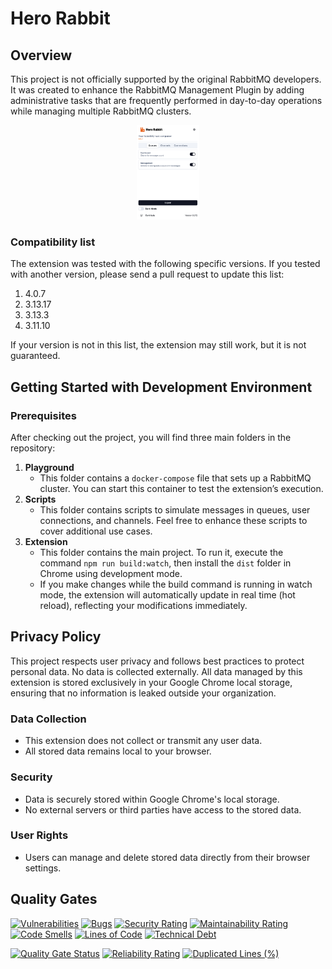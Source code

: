 # Hero Rabbit

## Overview

This project is not officially supported by the original RabbitMQ developers. It was created to enhance the RabbitMQ Management Plugin by adding administrative tasks that are frequently performed in day-to-day operations while managing multiple RabbitMQ clusters.

<p align="center">
  <img src="image_example.png" alt="Exemplo de imagem" width="20%" height="20%" />
</p>

### Compatibility list

The extension was tested with the following specific versions. If you tested with another version, please send a pull request to update this list:

1. 4.0.7
2. 3.13.17
3. 3.13.3
4. 3.11.10

If your version is not in this list, the extension may still work, but it is not guaranteed.


## Getting Started with Development Environment

### Prerequisites

After checking out the project, you will find three main folders in the repository:

1. **Playground**
   - This folder contains a `docker-compose` file that sets up a RabbitMQ cluster. You can start this container to test the extension’s execution.
2. **Scripts**
   - This folder contains scripts to simulate messages in queues, user connections, and channels. Feel free to enhance these scripts to cover additional use cases.
3. **Extension**
   - This folder contains the main project. To run it, execute the command `npm run build:watch`, then install the `dist` folder in Chrome using development mode.
   - If you make changes while the build command is running in watch mode, the extension will automatically update in real time (hot reload), reflecting your modifications immediately.

## Privacy Policy

This project respects user privacy and follows best practices to protect personal data. No data is collected externally. All data managed by this extension is stored exclusively in your Google Chrome local storage, ensuring that no information is leaked outside your organization.

### Data Collection

- This extension does not collect or transmit any user data.
- All stored data remains local to your browser.

### Security

- Data is securely stored within Google Chrome's local storage.
- No external servers or third parties have access to the stored data.

### User Rights

- Users can manage and delete stored data directly from their browser settings.

## Quality Gates

[![Vulnerabilities](https://sonarcloud.io/api/project_badges/measure?project=vanascimento_herorabbit&metric=vulnerabilities)](https://sonarcloud.io/summary/new_code?id=vanascimento_herorabbit)
[![Bugs](https://sonarcloud.io/api/project_badges/measure?project=vanascimento_herorabbit&metric=bugs)](https://sonarcloud.io/summary/new_code?id=vanascimento_herorabbit)
[![Security Rating](https://sonarcloud.io/api/project_badges/measure?project=vanascimento_herorabbit&metric=security_rating)](https://sonarcloud.io/summary/new_code?id=vanascimento_herorabbit)
[![Maintainability Rating](https://sonarcloud.io/api/project_badges/measure?project=vanascimento_herorabbit&metric=sqale_rating)](https://sonarcloud.io/summary/new_code?id=vanascimento_herorabbit)
[![Code Smells](https://sonarcloud.io/api/project_badges/measure?project=vanascimento_herorabbit&metric=code_smells)](https://sonarcloud.io/summary/new_code?id=vanascimento_herorabbit)
[![Lines of Code](https://sonarcloud.io/api/project_badges/measure?project=vanascimento_herorabbit&metric=ncloc)](https://sonarcloud.io/summary/new_code?id=vanascimento_herorabbit)
[![Technical Debt](https://sonarcloud.io/api/project_badges/measure?project=vanascimento_herorabbit&metric=sqale_index)](https://sonarcloud.io/summary/new_code?id=vanascimento_herorabbit)

[![Quality Gate Status](https://sonarcloud.io/api/project_badges/measure?project=vanascimento_herorabbit&metric=alert_status)](https://sonarcloud.io/summary/new_code?id=vanascimento_herorabbit)
[![Reliability Rating](https://sonarcloud.io/api/project_badges/measure?project=vanascimento_herorabbit&metric=reliability_rating)](https://sonarcloud.io/summary/new_code?id=vanascimento_herorabbit)
[![Duplicated Lines (%)](https://sonarcloud.io/api/project_badges/measure?project=vanascimento_herorabbit&metric=duplicated_lines_density)](https://sonarcloud.io/summary/new_code?id=vanascimento_herorabbit)
